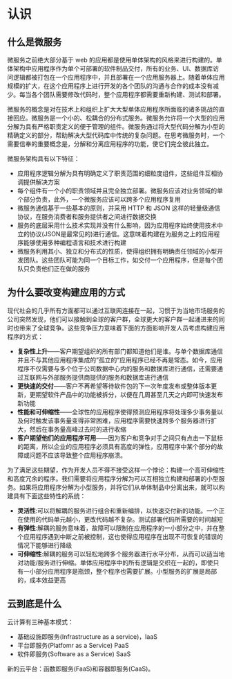 # 认识

## 什么是微服务

微服务之前绝大部分基于 web 的应用都是使用单体架构的风格来进行构建的。单体架构中应用程序作为单个可部署的软件制品交付，所有的业务、UI、数据库访问逻辑都被打包在一个应用程序中，并且部署在一个应用服务器上。随着单体应用规模的扩大，在这个应用程序上进行开发的各个团队的沟通与合作的成本没有减少。每当各个团队需要修改代码时，整个应用程序都需要重新构建、测试和部署。

微服务的概念是对在技术上和组织上扩大大型单体应用程序所面临的诸多挑战的直接回应。微服务是一个小的、松耦合的分布式服务。微服务允许将一个大型的应用分解为具有严格职责定义的便于管理的组件。微服务通过将大型代码分解为小型的精确定义的部分，帮助解决大型代码库中传统的复杂问题。在思考微服务时，一个需要信奉的重要概念是，分解和分离应用程序的功能，使它们完全彼此独立。


微服务架构具有以下特征：
- 应用程序逻辑分解为具有明确定义了职责范围的细粒度组件，这些组件互相协调提供解决方案
- 每个组件有一个小的职责领域并且完全独立部署。微服务应该对业务领域的单个部分负责，此外，一个微服务应该可以跨多个应用程序复用
- 微服务通信基于一些基本的原则，并采用 HTTP 和 JSON 这样的轻量级通信协议，在服务消费者和服务提供者之间进行数据交换
- 服务的底层采用什么技术实现并没有什么影响，因为应用程序始终使用技术中立的协议(JSON是最常见的)进行通信。这意味着构建在为服务之上的应用程序能够使用多种编程语言和技术进行构建
- 微服务利用其小、独立和分布式的性质，使得组织拥有明确责任领域的小型开发团队。这些团队可能为同一个目标工作，如交付一个应用程序，但是每个团队只负责他们正在做的服务

## 为什么要改变构建应用的方式

现代社会的几乎所有方面都可以通过互联网连接在一起，习惯于为当地市场服务的公司突然发现，他们可以接触到全球的客户群，全球更大的客户群一起涌进来的同时也带来了全球竞争。这些竞争压力意味着下面的方面影响开发人员考虑构建应用程序的方式：
- **复杂性上升**——客户期望组织的所有部门都知道他们是谁。与单个数据库通信并且不与其他应用程序集成的”孤立的“应用程序已经不再是常态。如今，应用程序不仅需要与多个位于公司数据中心内的服务和数据库进行通信，还需要通过互联网与外部服务提供商提供的服务和数据库进行通信
- **更快速的交付**——客户不再希望等待软件包的下一次年度发布或整体版本更新，更期望软件产品中的功能被拆分，以便在几周甚至几天之内即可快速发布新功能
- **性能和可伸缩性**——全球性的应用程序使得预测应用程序将处理多少事务量以及何时触发该事务量变得非常困难，应用程序需要快速跨多个服务器进行扩大，然后在事务量高峰过去时的进行收缩
- **客户期望他们的应用程序可用**——因为客户和竞争对手之间只有点击一下鼠标的距离，所以企业的应用程序必须具有高度的弹性，应用程序中某个部分的故障或问题不应该导致整个应用程序崩溃。

为了满足这些期望，作为开发人员不得不接受这样一个悖论：构建一个高可伸缩性和高度冗余的程序。我们需要将应用程序分解为可以互相独立构建和部署的小型服务。如果将应用程序分解为小型服务，并将它们从单体制品中分离出来，就可以构建具有下面这些特性的系统：

- **灵活性**:可以将解耦的服务进行组合和重新编排，以快速交付新的功能。一个正在使用的代码单元越小，更改代码越不复杂。测试部署代码所需要的时间越短
- **有弹性**:解耦的服务意味着，故障可以限制在应用程序的一小部分之中，并在整个应用程序遇到中断之前被控制，这也使得应用程序在出现不可恢复的错误的情况下能够进行降级
- **可伸缩性**:解耦的服务可以轻松地跨多个服务器进行水平分布，从而可以适当地对功能/服务进行伸缩。单体应用程序中的所有逻辑是交织在一起的，即使只有一小部分应用程序是瓶颈，整个程序也需要扩展。小型服务的扩展是局部的，成本效益更高

## 云到底是什么

云计算有三种基本模式：
- 基础设施即服务(Infrastructure as a service)，IaaS
- 平台即服务(Platfomr as a Service) PaaS
- 软件即服务(Software as a Service) SaaS

新的云平台：函数即服务(FaaS)和容器即服务(CaaS)。